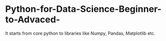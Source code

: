 # Python-for-Data-Science-Beginner-to-Advaced-
It starts from core python to libraries like Numpy, Pandas, Matplotlib etc.

